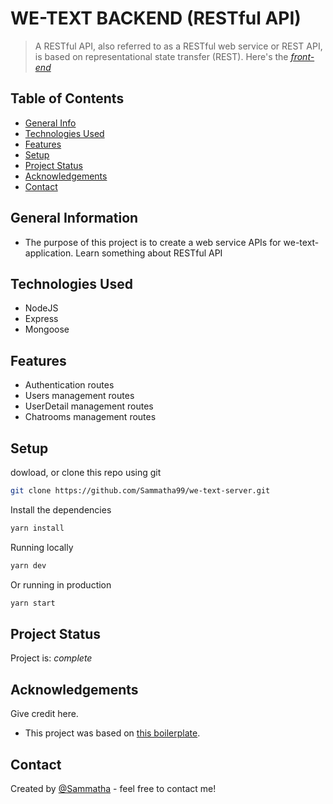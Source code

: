 # WE-TEXT BACKEND (RESTful API)

> A RESTful API, also referred to as a RESTful web service or REST API, is based on representational state transfer (REST). Here's the [_front-end_](https://github.com/Sammatha99/we-text-client)

## Table of Contents

- [General Info](#general-information)
- [Technologies Used](#technologies-used)
- [Features](#features)
- [Setup](#setup)
- [Project Status](#project-status)
- [Acknowledgements](#acknowledgements)
- [Contact](#contact)

## General Information

- The purpose of this project is to create a web service APIs for we-text-application. Learn something about RESTful API

## Technologies Used

- NodeJS
- Express
- Mongoose

## Features

- Authentication routes
- Users management routes
- UserDetail management routes
- Chatrooms management routes

## Setup

dowload, or clone this repo using git

```bash
git clone https://github.com/Sammatha99/we-text-server.git
```

Install the dependencies

```bash
yarn install
```

Running locally

```bash
yarn dev
```

Or running in production

```bash
yarn start
```

## Project Status

Project is: _complete_

## Acknowledgements

Give credit here.

- This project was based on [this boilerplate](https://github.com/hagopj13/node-express-boilerplate).

## Contact

Created by [@Sammatha](https://github.com/Sammatha99/) - feel free to contact me!
